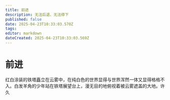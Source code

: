 ```yaml
---
title: 前进
description: 无法后退、无法停下
published: false
date: 2025-04-23T10:33:03.570Z
tags: 
editor: markdown
dateCreated: 2025-04-23T10:33:03.569Z
---
```


# 前进
红白涂装的铁塔矗立在云雾中，在纯白色的世界显得与世界浑然一体又显得格格不入。白发羊角的少年站在铁塔展望台上，漫无目的地俯视着被云雾遮盖的大地。许久